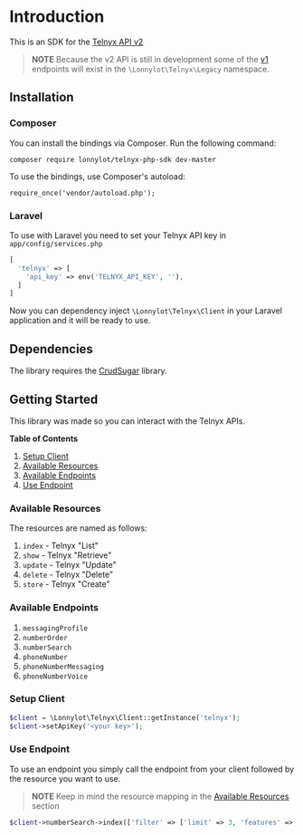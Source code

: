 # Introduction

This is an SDK for the [Telnyx API v2](https://developers.telnyx.com/docs/api/v2/)

> **NOTE** Because the v2 API is still in development some of the [v1](https://developers.telnyx.com/docs/api/v1/) endpoints will exist in the `\Lonnylot\Telnyx\Legacy` namespace.

## Installation

### Composer

You can install the bindings via Composer. Run the following command:

`composer require lonnylot/telnyx-php-sdk dev-master`

To use the bindings, use Composer's autoload:

`require_once('vendor/autoload.php');`

### Laravel

To use with Laravel you need to set your Telnyx API key in `app/config/services.php`

```php
[
  'telnyx' => [
    'api_key' => env('TELNYX_API_KEY', ''),
  ]
]
```

Now you can dependency inject `\Lonnylot\Telnyx\Client` in your Laravel application and it will be ready to use.

## Dependencies

The library requires the [CrudSugar](https://github.com/lonnylot/crud-sugar/) library.

## Getting Started

This library was made so you can interact with the Telnyx APIs.

**Table of Contents**

1. [Setup Client](#setup-client)
1. [Available Resources](#available-resources)
1. [Available Endpoints](#available-endpoints)
1. [Use Endpoint](#use-endpoint)

### Available Resources

The resources are named as follows:

1. `index` - Telnyx "List"
1. `show` - Telnyx "Retrieve"
1. `update` - Telnyx "Update"
1. `delete` - Telnyx "Delete"
1. `store` - Telnyx "Create"

### Available Endpoints

1. `messagingProfile`
1. `numberOrder`
1. `numberSearch`
1. `phoneNumber`
1. `phoneNumberMessaging`
1. `phoneNumberVoice`

### Setup Client

```php
$client = \Lonnylot\Telnyx\Client::getInstance('telnyx');
$client->setApiKey('<your key>');
```

### Use Endpoint

To use an endpoint you simply call the endpoint from your client followed by the resource you want to use.

> **NOTE** Keep in mind the resource mapping in the [Available Resources](#available-resources) section

```php
$client->numberSearch->index(['filter' => ['limit' => 3, 'features' => ['sms', 'mms']]]);
```
